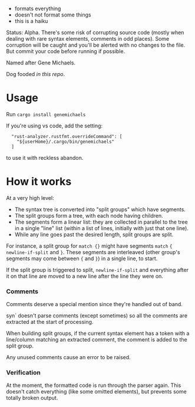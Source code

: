 - formats everything
- doesn't not format some things
- this is a haiku

Status: Alpha. There's some risk of corrupting source code (mostly when dealing with rare syntax elements, comments in odd places). Some corruption will be caught and you'll be alerted with no changes to the file. But commit your code before running if possible.

Named after Gene Michaels.

Dog fooded _in this repo_.

# Usage

Run `cargo install genemichaels`

If you're using vs code, add the setting:

```
  "rust-analyzer.rustfmt.overrideCommand": [
    "${userHome}/.cargo/bin/genemichaels"
  ]
```

to use it with reckless abandon.

# How it works

At a very high level:

- The syntax tree is converted into "split groups" which have segments.
- The split groups form a tree, with each node having children.
- The segments form a linear list: they are collected in parallel to the tree in a single "line" list (within a list of lines, initially with just that one line).
- While any line goes past the desired length, split groups are split.

For instance, a split group for `match {}` might have segments `match` `{` `newline-if-split` and `}`. These segments are interleaved (other group's segments may come between `{` and `}`) in a single line, to start.

If the split group is triggered to split, `newline-if-split` and everything after it on that line are moved to a new line after the line they were on.

### Comments

Comments deserve a special mention since they're handled out of band.

syn` doesn't parse comments (except sometimes) so all the comments are extracted at the start of processing.

When building split groups, if the current syntax element has a token with a line/column matching an extracted comment, the comment is added to the split group.

Any unused comments cause an error to be raised.

### Verification

At the moment, the formatted code is run through the parser again. This doesn't catch everything (like some omitted elements), but prevents some totally broken output.
